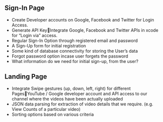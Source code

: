 ## Sign-In Page

* Create Developer accounts on Google, Facebook and Twitter for Login Access.
* Generate API KeyIntegrate Google, Facebook and Twitter APIs in xcode for “Login via” access.
* Regular Sign-In Option through registered email and password
* A Sign-Up form for initial registration
* Some kind of database connectivity for storing the User’s data 
* Forgot password option incase user forgets the password
* What information do we need for initial sign-up, from the user?

## Landing Page
* Integrate Swipe gestures (up, down, left, right) for different PagesYouTube / Google developer account and API access to our channel where the videos have been actually uploaded
* JSON data parsing for extraction of video details that we require. (e.g. View Counts of a particular video)
* Sorting options based on various criteria
